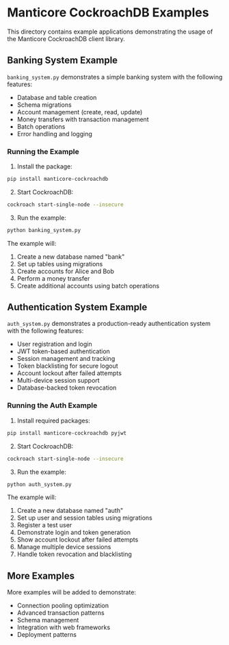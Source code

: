 # Manticore CockroachDB Examples

This directory contains example applications demonstrating the usage of the Manticore CockroachDB client library.

## Banking System Example

`banking_system.py` demonstrates a simple banking system with the following features:

- Database and table creation
- Schema migrations
- Account management (create, read, update)
- Money transfers with transaction management
- Batch operations
- Error handling and logging

### Running the Example

1. Install the package:
```bash
pip install manticore-cockroachdb
```

2. Start CockroachDB:
```bash
cockroach start-single-node --insecure
```

3. Run the example:
```bash
python banking_system.py
```

The example will:
1. Create a new database named "bank"
2. Set up tables using migrations
3. Create accounts for Alice and Bob
4. Perform a money transfer
5. Create additional accounts using batch operations

## Authentication System Example

`auth_system.py` demonstrates a production-ready authentication system with the following features:

- User registration and login
- JWT token-based authentication
- Session management and tracking
- Token blacklisting for secure logout
- Account lockout after failed attempts
- Multi-device session support
- Database-backed token revocation

### Running the Auth Example

1. Install required packages:
```bash
pip install manticore-cockroachdb pyjwt
```

2. Start CockroachDB:
```bash
cockroach start-single-node --insecure
```

3. Run the example:
```bash
python auth_system.py
```

The example will:
1. Create a new database named "auth"
2. Set up user and session tables using migrations
3. Register a test user
4. Demonstrate login and token generation
5. Show account lockout after failed attempts
6. Manage multiple device sessions
7. Handle token revocation and blacklisting

## More Examples

More examples will be added to demonstrate:
- Connection pooling optimization
- Advanced transaction patterns
- Schema management
- Integration with web frameworks
- Deployment patterns 